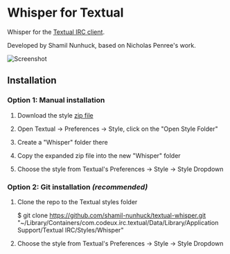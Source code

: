 Whisper for Textual
=================================

Whisper for the [Textual IRC client](http://www.codeux.com/textual/).

Developed by Shamil Nunhuck, based on Nicholas Penree's work.

![Screenshot](http://f.cl.ly/items/2w1Z2P0G1C0M1a38050E/Screen%20Shot%202013-07-19%20at%2000.01.49.png)


Installation
------------

### Option 1: Manual installation

1.  Download the style [zip file](https://github.com/shamil-nunhuck/textual-whisper/archive/master.zip)

1.  Open Textual -> Preferences -> Style, click on the "Open Style Folder"

3.  Create a "Whisper" folder there

4.  Copy the expanded zip file into the new "Whisper" folder

5.  Choose the style from Textual's Preferences -> Style -> Style Dropdown

### Option 2: Git installation ***(recommended)***

1.  Clone the repo to the Textual styles folder

	$ git clone https://github.com/shamil-nunhuck/textual-whisper.git "~/Library/Containers/com.codeux.irc.textual/Data/Library/Application Support/Textual IRC/Styles/Whisper"

2.  Choose the style from Textual's Preferences -> Style -> Style Dropdown
